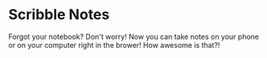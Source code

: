 # Scribble Notes
Forgot your notebook? Don't worry! Now you can take notes on your phone or on your computer right in the brower! How awesome is that?!